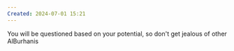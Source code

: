 ```yaml
---
Created: 2024-07-01 15:21
---
```

You will be questioned based on your potential, so don't get jealous of other AlBurhanis